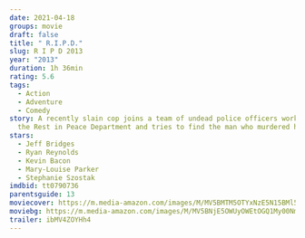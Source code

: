 ```yaml
---
date: 2021-04-18
groups: movie
draft: false
title: " R.I.P.D."
slug: R I P D 2013
year: "2013"
duration: 1h 36min
rating: 5.6
tags:
  - Action
  - Adventure
  - Comedy
story: A recently slain cop joins a team of undead police officers working for
  the Rest in Peace Department and tries to find the man who murdered him.
stars:
  - Jeff Bridges
  - Ryan Reynolds
  - Kevin Bacon
  - Mary-Louise Parker
  - Stephanie Szostak
imdbid: tt0790736
parentsguide: 13
moviecover: https://m.media-amazon.com/images/M/MV5BMTM5OTYxNzE5N15BMl5BanBnXkFtZTcwMDU1MTQ4OQ@@._V1_FMjpg_UX900_.jpg
moviebg: https://m.media-amazon.com/images/M/MV5BNjE5OWUyOWEtOGQ1My00NmFmLWEyNjItOTUyMjlhMjJkNmM3XkEyXkFqcGdeQXVyOTA4MTM2MzA@._V1_FMjpg_UX1280_.jpg
trailer: ibMV4ZOYHh4
---
```

